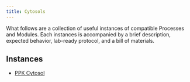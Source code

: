 ```yaml
---
title: Cytosols
---
```


What follows are a collection of useful instances of compatible Processes and Modules. Each instances is accompanied by a brief description, expected behavior, lab-ready protocol, and a bill of materials.

## Instances

- [PPK Cytosol](./cytosols/instance-template/instance.md)